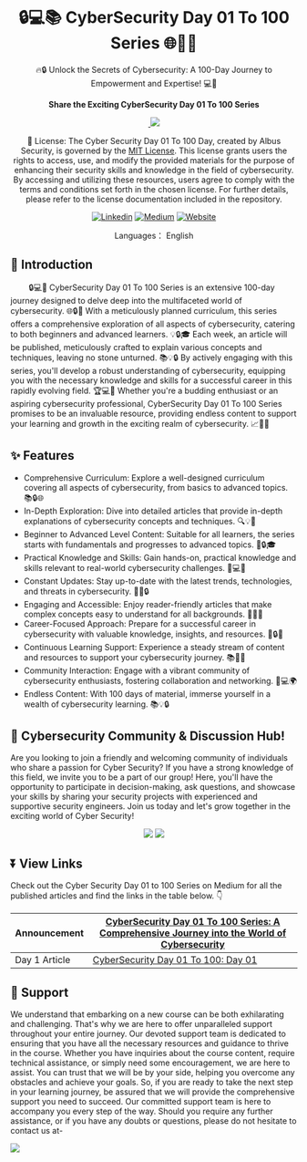 
<h1 align="center">🔒💻📚 CyberSecurity Day 01 To 100 Series 🌐🔐🚀</h1>

<div align="center">

🔥🔒 Unlock the Secrets of Cybersecurity: A 100-Day Journey to Empowerment and Expertise! 💻🚀

</div>

<div align="center">
<p align="center"><b>Share the Exciting CyberSecurity Day 01 To 100 Series</b></p>
<p align="center">
<a href="https://twitter.com/intent/tweet?text=
Explore%20the%20Cyber%20Security%20Day%2001%20to%20100%20Series%20and%20unlock%20a%20wealth%20of%20knowledge%20in%20the%20world%20of%20cybersecurity!.&url=https://medium.com/@as745591/announcing-cybersecurity-day-01-to-100-series-a-comprehensive-journey-into-the-world-of-4354b431b110&hashtags=CyberSecurity,Hacking,Reporting%20tool" target="blank" > <img src="https://img.shields.io/twitter/follow/_AlbusSecurity?label=Tweet%20Repo%20on%20Twitter&style=social" alt=""/> </a> 
<a href="https://api.whatsapp.com/send?text=Join%20us%20on%20a%20100-day%20adventure%20through%20the%20multifaceted%20realm%20of%20cybersecurity%20with%20the%20Cyber%20Security%20Day%2001%20to%20100%20Series!.%20https://medium.com/@as745591/announcing-cybersecurity-day-01-to-100-series-a-comprehensive-journey-into-the-world-of-4354b431b110"><img src="https://img.shields.io/twitter/url?label=whatsapp&logo=whatsapp&style=social&url=https://medium.com/@as745591/announcing-cybersecurity-day-01-to-100-series-a-comprehensive-journey-into-the-world-of-4354b431b110" /></a>
</p>
  
📜 License: The Cyber Security Day 01 To 100 Day, created by Albus Security, is governed by the [MIT License](LICENSE). This license grants users the rights to access, use, and modify the provided materials for the purpose of enhancing their security skills and knowledge in the field of cybersecurity. By accessing and utilizing these resources, users agree to comply with the terms and conditions set forth in the chosen license. For further details, please refer to the license documentation included in the repository.

[![Linkedin](https://img.shields.io/badge/Albus%20Security-000000?style=for-the-badge&logo=linkedin&logoColor=white)](https://www.linkedin.com/company/77666396)
[![Medium](https://img.shields.io/badge/Medium-12100E?style=for-the-badge&logo=medium&logoColor=white)](https://medium.com/@as745591)
[![Website](https://img.shields.io/badge/Albus%20Security-000000?style=for-the-badge&logo=About.me&logoColor=white)](https://albussec.com/)

Languages： English 

</div>

## 📖 Introduction
&emsp; &emsp;🔒💻🔐 CyberSecurity Day 01 To 100 Series is an extensive 100-day journey designed to delve deep into the multifaceted world of cybersecurity. 🌐🔒🚀 With a meticulously planned curriculum, this series offers a comprehensive exploration of all aspects of cybersecurity, catering to both beginners and advanced learners. 💡🔒🎓 Each week, an article will be published, meticulously crafted to explain various concepts and techniques, leaving no stone unturned. 📚💡🔒 By actively engaging with this series, you'll develop a robust understanding of cybersecurity, equipping you with the necessary knowledge and skills for a successful career in this rapidly evolving field. 🏆💻🌟 Whether you're a budding enthusiast or an aspiring cybersecurity professional, CyberSecurity Day 01 To 100 Series promises to be an invaluable resource, providing endless content to support your learning and growth in the exciting realm of cybersecurity. 📈💪🌐

## ✨ Features

- Comprehensive Curriculum: Explore a well-designed curriculum covering all aspects of cybersecurity, from basics to advanced topics. 📚🔒🌐
- In-Depth Exploration: Dive into detailed articles that provide in-depth explanations of cybersecurity concepts and techniques. 🔍💡🚀
- Beginner to Advanced Level Content: Suitable for all learners, the series starts with fundamentals and progresses to advanced topics. 🌱🔒🎓
- Practical Knowledge and Skills: Gain hands-on, practical knowledge and skills relevant to real-world cybersecurity challenges. 💪💻🔑
- Constant Updates: Stay up-to-date with the latest trends, technologies, and threats in cybersecurity. 🔄🌐🔒
- Engaging and Accessible: Enjoy reader-friendly articles that make complex concepts easy to understand for all backgrounds. 📖🎯🌟
- Career-Focused Approach: Prepare for a successful career in cybersecurity with valuable knowledge, insights, and resources. 💼🔒💡
- Continuous Learning Support: Experience a steady stream of content and resources to support your cybersecurity journey. 📚🌱🔁
- Community Interaction: Engage with a vibrant community of cybersecurity enthusiasts, fostering collaboration and networking. 🤝💻🌍
- Endless Content: With 100 days of material, immerse yourself in a wealth of cybersecurity learning. 📚💡🔒


## 💬 Cybersecurity Community & Discussion Hub! 

Are you looking to join a friendly and welcoming community of individuals who share a passion for Cyber Security? If you have a strong knowledge of this field, we invite you to be a part of our group! Here, you'll have the opportunity to participate in decision-making, ask questions, and showcase your skills by sharing your security projects with experienced and supportive security engineers. Join us today and let's grow together in the exciting world of Cyber Security!

 <p align="center">
  <a href="https://chat.whatsapp.com/GFWAYGRr37UHKSzcliAoA2"><img src="https://img.shields.io/badge/CyberCrew-0078D4?style=for-the-badge&logo=whatsapp&logoColor=39ff14&labelColor=black&color=black"></a>
  <a href="https://discord.gg/RXtGXW8j"><img src="https://img.shields.io/badge/Discord%20Server-0078D4?style=for-the-badge&logo=Discord&logoColor=39ff14&labelColor=black&color=black"></a>
  </p>

  

## ⏬ View Links

Check out the Cyber Security Day 01 to 100 Series on Medium for all the published articles and find the links in the table below. 👇

| Announcement | [CyberSecurity Day 01 To 100 Series: A Comprehensive Journey into the World of Cybersecurity](https://medium.com/@as745591/announcing-cybersecurity-day-01-to-100-series-a-comprehensive-journey-into-the-world-of-4354b431b110) |
|---|---|
| Day 1 Article | [CyberSecurity Day 01 To 100: Day 01](https://medium.com/@as745591/cybersecurity-day-01-to-100-day-01-50a81bb5af0d) |

## 💎 Support

<p> We understand that embarking on a new course can be both exhilarating and challenging. That's why we are here to offer unparalleled support throughout your entire journey. Our devoted support team is dedicated to ensuring that you have all the necessary resources and guidance to thrive in the course. Whether you have inquiries about the course content, require technical assistance, or simply need some encouragement, we are here to assist. You can trust that we will be by your side, helping you overcome any obstacles and achieve your goals.
So, if you are ready to take the next step in your learning journey, be assured that we will provide the comprehensive support you need to succeed. Our committed support team is here to accompany you every step of the way. Should you require any further assistance, or if you have any doubts or questions, please do not hesitate to contact us at-
</p>
<a href="mailto:info@albussec.com"><img src="https://img.shields.io/badge/Gmail-D14836?style=for-the-badge&logo=gmail&logoColor=white"></a> 


